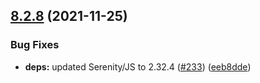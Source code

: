 ## [8.2.8](https://github.com/protractor-cucumber-framework/protractor-cucumber-framework/compare/v8.2.7...v8.2.8) (2021-11-25)


### Bug Fixes

* **deps:** updated Serenity/JS to 2.32.4 ([#233](https://github.com/protractor-cucumber-framework/protractor-cucumber-framework/issues/233)) ([eeb8dde](https://github.com/protractor-cucumber-framework/protractor-cucumber-framework/commit/eeb8ddea918713c4f53d1173c71e8c4f8d9cd933))
